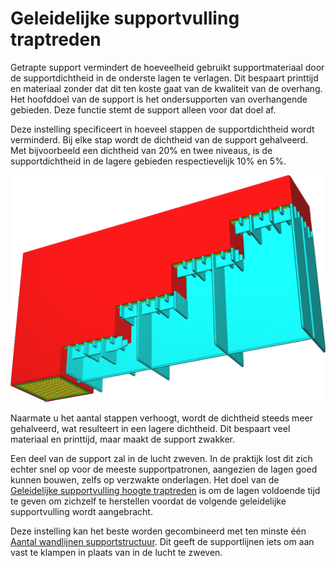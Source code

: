 Geleidelijke supportvulling traptreden
====
Getrapte support vermindert de hoeveelheid gebruikt supportmateriaal door de supportdichtheid in de onderste lagen te verlagen. Dit bespaart printtijd en materiaal zonder dat dit ten koste gaat van de kwaliteit van de overhang. Het hoofddoel van de support is het ondersupporten van overhangende gebieden. Deze functie stemt de support alleen voor dat doel af.

Deze instelling specificeert in hoeveel stappen de supportdichtheid wordt verminderd. Bij elke stap wordt de dichtheid van de support gehalveerd. Met bijvoorbeeld een dichtheid van 20% en twee niveaus, is de supportdichtheid in de lagere gebieden respectievelijk 10% en 5%.

<!--screenshot {
"image_path": "gradual_support_infill_step_height_1mm.png",
"modellen": [
    {
        "script": "trap.scad",
        "transformatie": ["roterenY(-90)", "scaleZ(0.5)"]
    }
],
"camerapositie": [49, 91, -38],
"instellingen": {
    "support_enable": waar,
    "support_pattern": "raster",
    "support_wall_count": 0,
    "support_infill_rate": 50,
    "gradual_support_infill_steps": 3,
    "gradual_support_infill_step_height": 1
},
"kleuren": 64
}-->
![De support wordt in 3 stappen teruggebracht naar een lagere dichtheid](../../../articles/images/gradual_support_infill_step_height_1mm.png)

Naarmate u het aantal stappen verhoogt, wordt de dichtheid steeds meer gehalveerd, wat resulteert in een lagere dichtheid. Dit bespaart veel materiaal en printtijd, maar maakt de support zwakker.

Een deel van de support zal in de lucht zweven. In de praktijk lost dit zich echter snel op voor de meeste supportpatronen, aangezien de lagen goed kunnen bouwen, zelfs op verzwakte onderlagen. Het doel van de [Geleidelijke supportvulling hoogte traptreden](gradual_support_infill_step_height.md) is om de lagen voldoende tijd te geven om zichzelf te herstellen voordat de volgende geleidelijke supportvulling wordt aangebracht.

Deze instelling kan het beste worden gecombineerd met ten minste één [Aantal wandlijnen supportstructuur](support_wall_count.md). Dit geeft de supportlijnen iets om aan vast te klampen in plaats van in de lucht te zweven.